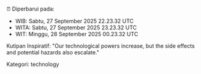⏰ Diperbarui pada:
- WIB: Sabtu, 27 September 2025 22.23.32 UTC
- WITA: Sabtu, 27 September 2025 23.23.32 UTC
- WIT: Minggu, 28 September 2025 00.23.32 UTC

Kutipan Inspiratif:
"Our technological powers increase, but the side effects and potential hazards also escalate."


Kategori: technology

